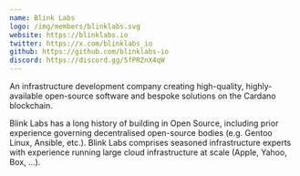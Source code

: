```yaml
---
name: Blink Labs
logo: /img/members/blinklabs.svg
website: https://blinklabs.io
twitter: https://x.com/blinklabs_io
github: https://github.com/blinklabs-io
discord: https://discord.gg/5fPRZnX4qW
---
```


An infrastructure development company creating high-quality, highly-available open-source software and bespoke solutions on the Cardano blockchain.

Blink Labs has a long history of building in Open Source, including prior experience governing decentralised open-source bodies (e.g. Gentoo Linux, Ansible, etc.). Blink Labs comprises seasoned infrastructure experts with experience running large cloud infrastructure at scale (Apple, Yahoo, Box, ...).
